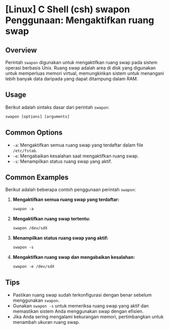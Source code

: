 # [Linux] C Shell (csh) swapon Penggunaan: Mengaktifkan ruang swap

## Overview
Perintah `swapon` digunakan untuk mengaktifkan ruang swap pada sistem operasi berbasis Unix. Ruang swap adalah area di disk yang digunakan untuk memperluas memori virtual, memungkinkan sistem untuk menangani lebih banyak data daripada yang dapat ditampung dalam RAM.

## Usage
Berikut adalah sintaks dasar dari perintah `swapon`:

```csh
swapon [options] [arguments]
```

## Common Options
- `-a`: Mengaktifkan semua ruang swap yang terdaftar dalam file `/etc/fstab`.
- `-e`: Mengabaikan kesalahan saat mengaktifkan ruang swap.
- `-s`: Menampilkan status ruang swap yang aktif.

## Common Examples
Berikut adalah beberapa contoh penggunaan perintah `swapon`:

1. **Mengaktifkan semua ruang swap yang terdaftar:**
   ```csh
   swapon -a
   ```

2. **Mengaktifkan ruang swap tertentu:**
   ```csh
   swapon /dev/sdX
   ```

3. **Menampilkan status ruang swap yang aktif:**
   ```csh
   swapon -s
   ```

4. **Mengaktifkan ruang swap dan mengabaikan kesalahan:**
   ```csh
   swapon -e /dev/sdX
   ```

## Tips
- Pastikan ruang swap sudah terkonfigurasi dengan benar sebelum menggunakan `swapon`.
- Gunakan `swapon -s` untuk memeriksa ruang swap yang aktif dan memastikan sistem Anda menggunakan swap dengan efisien.
- Jika Anda sering mengalami kekurangan memori, pertimbangkan untuk menambah ukuran ruang swap.